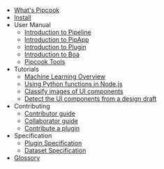 - [What's Pipcook](/README.md)
- [Install](/INSTALL.md)
- User Manual
  - [Introduction to Pipeline](/manual/intro-to-pipeline.md)
  - [Introduction to PipApp](/manual/intro-to-pipapp.md)
  - [Introduction to Plugin](/manual/intro-to-plugin.md)
  - [Introduction to Boa](/manual/intro-to-boa.md)
  - [Pipcook Tools](/manual/pipcook-tools.md)
- Tutorials
  - [Machine Learning Overview](/tutorials/machine-learning-overview.md)
  <!-- - [Working with Text Data](/tutorials/working-with-text-data.md) -->
  <!-- - [Working with Image Data](/tutorials/working-with-image-data.md) -->
  - [Using Python functions in Node.js](/tutorials/using-python-functions-in-nodejs.md)
  - [Classify images of UI components](/tutorials/component-image-classification.md)
  - [Detect the UI components from a design draft](/tutorials/component-object-detection.md)
- Contributing
  - [Contributor guide](/contributing/guide-to-contributor.md)
  - [Collaborator guide](/contributing/guide-to-collaborator.md)
  - [Contribute a plugin](/contributing/contribute-a-plugin.md)
- Specification
  - [Plugin Specification](/spec/plugin.md)
  - [Dataset Specification](/spec/dataset.md)
- [Glossory](/GLOSSORY.md)

